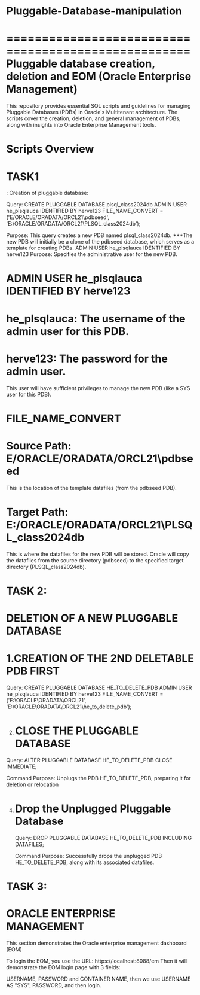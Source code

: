 # Pluggable-Database-manipulation
====================================================
Pluggable database creation, deletion and EOM (Oracle Enterprise Management)
===============================================================

This repository provides essential SQL scripts and guidelines for managing Pluggable Databases (PDBs) in Oracle's Multitenant architecture. 
The scripts cover the creation, deletion, and general management of PDBs, along with insights into Oracle Enterprise Management tools.

Scripts Overview
===================

TASK1
========

: Creation of pluggable database:

Query: CREATE PLUGGABLE DATABASE plsql_class2024db
  ADMIN USER he_plsqlauca IDENTIFIED BY herve123
  FILE_NAME_CONVERT = ('E/ORACLE/ORADATA/ORCL21\pdbseed', 'E:/ORACLE/ORADATA/ORCL21\PLSQL_class2024db');

  Purpose: This query creates a new PDB named plsql_class2024db.
  ***The new PDB will initially be a clone of the pdbseed database, which serves as a template for creating PDBs.
  ADMIN USER he_plsqlauca IDENTIFIED BY herve123
Purpose: Specifies the administrative user for the new PDB.

ADMIN USER he_plsqlauca IDENTIFIED BY herve123
========================================
# he_plsqlauca: The username of the admin user for this PDB.
# herve123: The password for the admin user.
This user will have sufficient privileges to manage the new PDB (like a SYS user for this PDB).

FILE_NAME_CONVERT
====================
# Source Path: E/ORACLE/ORADATA/ORCL21\pdbseed
This is the location of the template datafiles (from the pdbseed PDB).

# Target Path: E:/ORACLE/ORADATA/ORCL21\PLSQL_class2024db
This is where the datafiles for the new PDB will be stored.
Oracle will copy the datafiles from the source directory (pdbseed) to the specified target directory (PLSQL_class2024db).


TASK 2: 
========

DELETION OF A NEW PLUGGABLE DATABASE
=====================================
1.CREATION OF THE 2ND DELETABLE PDB FIRST
=============================

Query: CREATE PLUGGABLE DATABASE HE_TO_DELETE_PDB
ADMIN USER he_plsqlauca IDENTIFIED BY herve123
FILE_NAME_CONVERT = ('E:\ORACLE\ORADATA\ORCL21', 'E:\ORACLE\ORADATA\ORCL21\he_to_delete_pdb');

2. CLOSE THE PLUGGABLE DATABASE
   ==============================

  Query: ALTER PLUGGABLE DATABASE HE_TO_DELETE_PDB CLOSE IMMEDIATE;
  
  Command Purpose: Unplugs the PDB HE_TO_DELETE_PDB, preparing it for deletion or relocation

4. Drop the Unplugged Pluggable Database
   ================================

   Query: DROP PLUGGABLE DATABASE HE_TO_DELETE_PDB INCLUDING DATAFILES;
   
   Command Purpose: Successfully drops the unplugged PDB HE_TO_DELETE_PDB, along with its associated datafiles.

TASK 3: 
===============

ORACLE ENTERPRISE MANAGEMENT
=================================
This section demonstrates the Oracle enterprise management dashboard (EOM)

To login the EOM, you use the URL: https://localhost:8088/em
Then it will demonstrate the EOM login page with 3 fields: 

USERNAME, PASSWORD and CONTAINER NAME, then we use USERNAME AS "SYS", PASSWORD, and then login.

